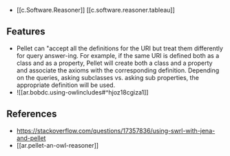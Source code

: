 
- [[c.Software.Reasoner]] [[c.software.reasoner.tableau]]

## Features

- Pellet can "accept all the definitions for the URI but treat them differently for query answer-ing. For example, if the same URI is defined both as a class and as a property, Pellet will create both a class and a property and associate the axioms with the corresponding definition. Depending on the queries, asking subclasses vs. asking sub properties, the appropriate definition will be used.
- ![[ar.bobdc.using-owlincludes#^hjoz18cgiza1]]

## References

- https://stackoverflow.com/questions/17357836/using-swrl-with-jena-and-pellet
- [[ar.pellet-an-owl-reasoner]]